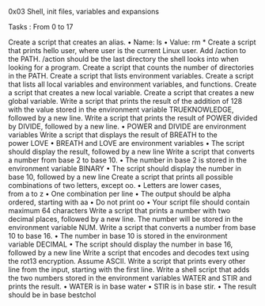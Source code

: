 0x03 Shell, init files, variables and expansions

Tasks : From 0 to 17

Create a script that creates an alias.
• Name: ls
• Value: rm *
Create a script that prints hello user, where user is the current Linux user.
Add /action to the PATH. /action should be the last directory the shell looks into when looking for a program.
Create a script that counts the number of directories in the PATH.
Create a script that lists environment variables.
Create a script that lists all local variables and environment variables, and functions.
Create a script that creates a new local variable.
Create a script that creates a new global variable.
Write a script that prints the result of the addition of 128 with the value stored in the environment variable TRUEKNOWLEDGE, followed by a new line.
Write a script that prints the result of POWER divided by DIVIDE, followed by a new line.
• POWER and DIVIDE are environment variables
Write a script that displays the result of BREATH to the power LOVE
• BREATH and LOVE are environment variables
• The script should display the result, followed by a new line
Write a script that converts a number from base 2 to base 10.
• The number in base 2 is stored in the environment variable BINARY
• The script should display the number in base 10, followed by a new line
Create a script that prints all possible combinations of two letters, except oo.
• Letters are lower cases, from a to z
• One combination per line
• The output should be alpha ordered, starting with aa
• Do not print oo
• Your script file should contain maximum 64 characters
Write a script that prints a number with two decimal places, followed by a new line.
The number will be stored in the environment variable NUM.
Write a script that converts a number from base 10 to base 16.
• The number in base 10 is stored in the environment variable DECIMAL
• The script should display the number in base 16, followed by a new line
Write a script that encodes and decodes text using the rot13 encryption. Assume ASCII.
Write a script that prints every other line from the input, starting with the first line.
Write a shell script that adds the two numbers stored in the environment variables WATER and STIR and prints the result.
• WATER is in base water
• STIR is in base stir.
• The result should be in base bestchol
